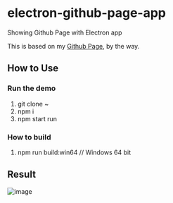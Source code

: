 # electron-github-page-app
Showing Github Page with Electron app

This is based on my <a href="https://yjg30737.github.io/">Github Page</a>, by the way.

## How to Use
### Run the demo
1. git clone ~
2. npm i
3. npm start run
### How to build
1. npm run build:win64 // Windows 64 bit

## Result

![image](https://user-images.githubusercontent.com/55078043/201466227-c7b01af5-50ab-45d1-a6f4-2dd0273e43c6.png)
